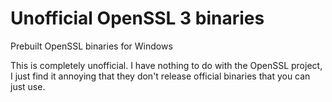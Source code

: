# Unofficial OpenSSL 3 binaries

Prebuilt OpenSSL binaries for Windows

This is completely unofficial. I have nothing to do with the OpenSSL project, I just find it annoying that they don't release official binaries that you can just use.
